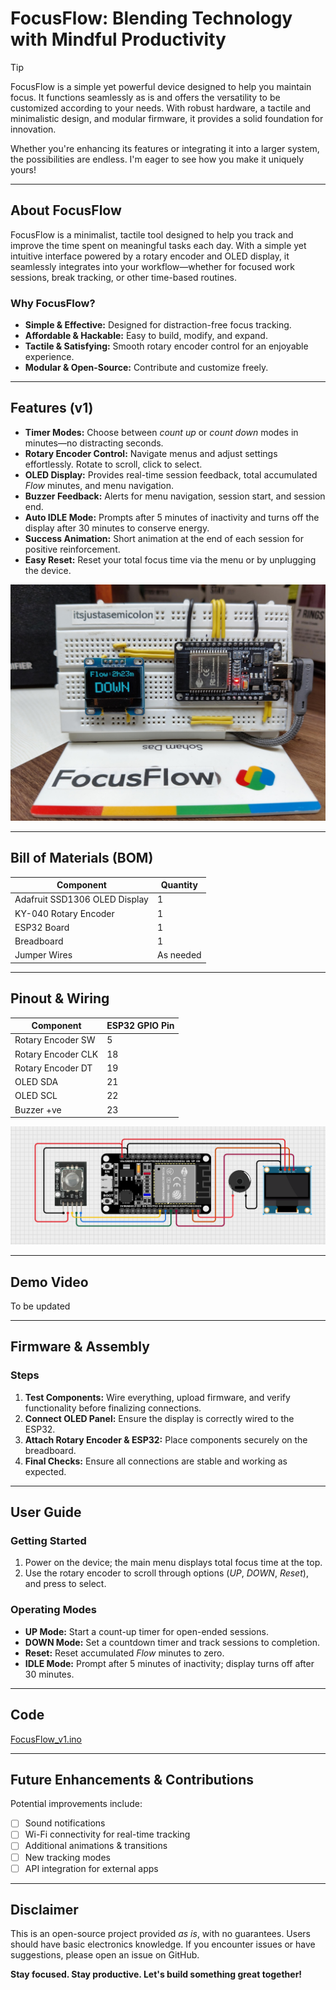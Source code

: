 # FocusFlow: Blending Technology with Mindful Productivity  
> [!TIP]  
> FocusFlow is a simple yet powerful device designed to help you maintain focus. It functions seamlessly as is and offers the versatility to be customized according to your needs. With robust hardware, a tactile and minimalistic design, and modular firmware, it provides a solid foundation for innovation.  
>  
> Whether you're enhancing its features or integrating it into a larger system, the possibilities are endless. I'm eager to see how you make it uniquely yours!  

---

## About FocusFlow  
FocusFlow is a minimalist, tactile tool designed to help you track and improve the time spent on meaningful tasks each day. With a simple yet intuitive interface powered by a rotary encoder and OLED display, it seamlessly integrates into your workflow—whether for focused work sessions, break tracking, or other time-based routines.  

### Why FocusFlow?  
- **Simple & Effective:** Designed for distraction-free focus tracking.  
- **Affordable & Hackable:** Easy to build, modify, and expand.  
- **Tactile & Satisfying:** Smooth rotary encoder control for an enjoyable experience.  
- **Modular & Open-Source:** Contribute and customize freely.  

---

## Features (v1)  
- **Timer Modes:** Choose between *count up* or *count down* modes in minutes—no distracting seconds.  
- **Rotary Encoder Control:** Navigate menus and adjust settings effortlessly. Rotate to scroll, click to select.  
- **OLED Display:** Provides real-time session feedback, total accumulated *Flow* minutes, and menu navigation.  
- **Buzzer Feedback:** Alerts for menu navigation, session start, and session end.  
- **Auto IDLE Mode:** Prompts after 5 minutes of inactivity and turns off the display after 30 minutes to conserve energy.  
- **Success Animation:** Short animation at the end of each session for positive reinforcement.  
- **Easy Reset:** Reset your total focus time via the menu or by unplugging the device.  

![FocusFlow](https://github.com/itsjustasemicolon/focusflow/blob/main/FocusFlow_v1.jpg?raw=true)  

---

## Bill of Materials (BOM)  
| Component                     | Quantity |  
|-------------------------------|----------|  
| Adafruit SSD1306 OLED Display | 1        |  
| KY-040 Rotary Encoder         | 1        |  
| ESP32 Board                   | 1        |  
| Breadboard                    | 1        |  
| Jumper Wires                  | As needed|  

---

## Pinout & Wiring  
| Component            | ESP32 GPIO Pin |  
|----------------------|----------------|  
| Rotary Encoder SW    | 5              |  
| Rotary Encoder CLK   | 18             |  
| Rotary Encoder DT    | 19             |  
| OLED SDA             | 21             |  
| OLED SCL             | 22             |  
| Buzzer +ve           | 23             |  

![Circuit Diagram](https://github.com/itsjustasemicolon/FocusFlow/blob/main/circuitDiagram.png)  

---

## Demo Video
To be updated

---
## Firmware & Assembly  
### Steps  
1. **Test Components:** Wire everything, upload firmware, and verify functionality before finalizing connections.  
2. **Connect OLED Panel:** Ensure the display is correctly wired to the ESP32.  
3. **Attach Rotary Encoder & ESP32:** Place components securely on the breadboard.  
4. **Final Checks:** Ensure all connections are stable and working as expected.  

---

## User Guide  
### Getting Started  
1. Power on the device; the main menu displays total focus time at the top.  
2. Use the rotary encoder to scroll through options (*UP*, *DOWN*, *Reset*), and press to select.  

### Operating Modes  
- **UP Mode:** Start a count-up timer for open-ended sessions.  
- **DOWN Mode:** Set a countdown timer and track sessions to completion.  
- **Reset:** Reset accumulated *Flow* minutes to zero.  
- **IDLE Mode:** Prompt after 5 minutes of inactivity; display turns off after 30 minutes.  

---

## Code  
[FocusFlow_v1.ino](https://github.com/itsjustasemicolon/FocusFlow/blob/main/FocusFlow_v1.ino)  

---

## Future Enhancements & Contributions  
Potential improvements include:  
- [ ] Sound notifications  
- [ ] Wi-Fi connectivity for real-time tracking  
- [ ] Additional animations & transitions  
- [ ] New tracking modes  
- [ ] API integration for external apps  

---

## Disclaimer  
This is an open-source project provided *as is*, with no guarantees. Users should have basic electronics knowledge. If you encounter issues or have suggestions, please open an issue on GitHub.  

**Stay focused. Stay productive. Let's build something great together!**  
